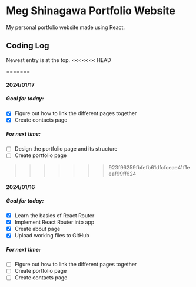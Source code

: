 # Meg Shinagawa Portfolio Website
My personal portfolio website made using React. 
## Coding Log
Newest entry is at the top. 
<<<<<<< HEAD



=======
#### 2024/01/17
##### Goal for today:
- [X] Figure out how to link the different pages together
- [X] Create contacts page
##### For next time:
- [ ] Design the portfolio page and its structure
- [ ] Create portfolio page 
>>>>>>> 923f96259fbfefb61dfcfceae41f1eeaf99ff624
#### 2024/01/16 
##### Goal for today:
- [X] Learn the basics of React Router
- [X] Implement React Router into app
- [X] Create about page
- [X] Upload working files to GitHub
##### For next time:
- [ ] Figure out how to link the different pages together
- [ ] Create portfolio page 
- [ ] Create contacts page

